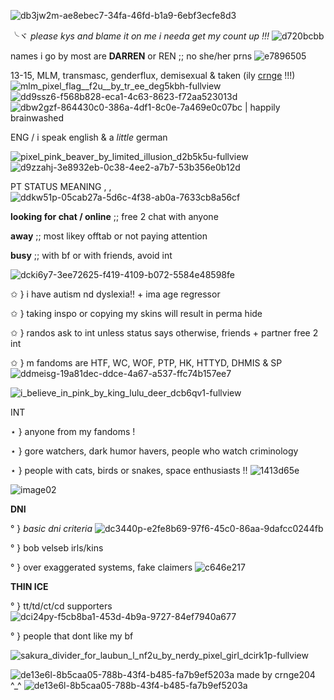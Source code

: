 
![db3jw2m-ae8ebec7-34fa-46fd-b1a9-6ebf3ecfe8d3](https://user-images.githubusercontent.com/129824748/229709955-1caaa561-5056-4651-b7e8-d61b1af8f3be.png) 

╰ヾ *please kys and blame it on me i needa get my count up !!!* ![d720bcbb](https://user-images.githubusercontent.com/129824748/229713942-6668fd77-30ad-4b50-a943-ecb67347510e.gif)


names i go by most are **DARREN** or REN ;; no she/her prns ![e7896505](https://user-images.githubusercontent.com/129824748/229717115-c95b81f1-34e5-4963-a5aa-d1b3af65d966.gif)


13-15, MLM, transmasc, genderflux, demisexual & taken (ily [crnge](https://github.com/crnge204) !!!) ![mlm_pixel_flag__f2u__by_tr_ee_deg5kbh-fullview](https://user-images.githubusercontent.com/129824748/229719043-914a268a-a92d-4332-8a40-9cce6d8abf60.png) ![dd9ssz6-f568b828-eca1-4c63-8623-f72aa523013d](https://user-images.githubusercontent.com/129824748/229719064-b80bc1ca-0ece-4ce4-886d-0d76710ea80a.png) ![dbw2gzf-864430c0-386a-4df1-8c0e-7a469e0c07bc](https://user-images.githubusercontent.com/129824748/229719078-1db41d00-d141-41a6-8001-7f18521bbc72.png) | happily brainwashed


ENG / i speak english & a *little* german 



![pixel_pink_beaver_by_limited_illusion_d2b5k5u-fullview](https://user-images.githubusercontent.com/129824748/229711869-8d354a83-b7a2-421e-972f-56df1708fffa.png) ![d9zzahj-3e8932eb-0c38-4ee2-a7b7-53b356e0b12d](https://user-images.githubusercontent.com/129824748/229711964-5249c981-e458-4425-a1bc-31b406b24c6f.gif)




 PT STATUS MEANING , , ![ddkw51p-05cab27a-5d6c-4f38-ab0a-7633cb8a56cf](https://user-images.githubusercontent.com/129824748/229721289-ab329277-33a0-42d0-a863-47dc58ce9c55.gif)



**looking for chat / online** ;; free 2 chat with anyone 

**away** ;; most likey offtab or not paying attention

**busy** ;; with bf or with friends, avoid int

![dcki6y7-3ee72625-f419-4109-b072-5584e48598fe](https://user-images.githubusercontent.com/129824748/229712061-7c2af4ab-4169-4d3f-ac01-7d66fb5199a4.gif)


✩ } i have autism nd dyslexia!! + ima age regressor 

✩ } taking inspo or copying my skins will result in perma hide 

✩ } randos ask to int unless status says otherwise, friends + partner free 2 int 

✩ } m fandoms are HTF, WC, WOF, PTP, HK, HTTYD, DHMIS & SP  ![ddmeisg-19a81dec-ddce-4a67-a537-ffc74b157ee7](https://user-images.githubusercontent.com/129824748/229725290-8c680cc2-db61-468d-b855-344226f01681.gif)


![i_believe_in_pink_by_king_lulu_deer_dcb6qv1-fullview](https://user-images.githubusercontent.com/129824748/229711577-86df4ae1-e0cb-4335-aa24-e31ce3a998f1.png) 


INT

⋆ } anyone from my fandoms !

⋆ } gore watchers, dark humor havers, people who watch criminology

⋆ } people with cats, birds or snakes, space enthusiasts !! ![1413d65e](https://user-images.githubusercontent.com/129824748/229715670-876f5f8f-5b69-47cd-a40b-b04b5dd87da8.gif)




![image02](https://user-images.githubusercontent.com/129824748/229712677-08735cb2-b659-49d3-bd92-9c7f08ceaf53.png)



**DNI**


° } *basic dni criteria* ![dc3440p-e2fe8b69-97f6-45c0-86aa-9dafcc0244fb](https://user-images.githubusercontent.com/129824748/229727126-3dbea5bd-355b-43b5-87f9-b979811b6ea3.gif)


° } bob velseb irls/kins

° } over exaggerated systems, fake claimers ![c646e217](https://user-images.githubusercontent.com/129824748/229727384-b35db42c-06ed-4237-af08-3cf80e7323c7.gif)



**THIN ICE**


° } tt/td/ct/cd supporters ![dci24py-f5cb8ba1-453d-4b9a-9727-84ef7940a677](https://user-images.githubusercontent.com/129824748/229727097-5208a920-db3f-4f52-94f6-965c41894f15.gif)


° } people that dont like my bf 


![sakura_divider_for_laubun_l_nf2u_by_nerdy_pixel_girl_dcirk1p-fullview](https://user-images.githubusercontent.com/129824748/229712793-3ef70661-6bc3-45fb-9b9d-26948d305d9b.png)
















![de13e6l-8b5caa05-788b-43f4-b485-fa7b9ef5203a](https://user-images.githubusercontent.com/129824748/229712877-27c0b326-43f9-46ee-891f-d6437808a0d7.gif) made by crnge204 ^_^ ![de13e6l-8b5caa05-788b-43f4-b485-fa7b9ef5203a](https://user-images.githubusercontent.com/129824748/229712877-27c0b326-43f9-46ee-891f-d6437808a0d7.gif)







